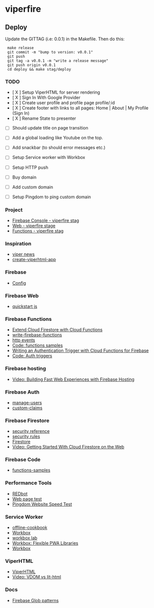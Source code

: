 # viperfire

## Deploy
Update the GITTAG (i.e: 0.0.1) in the Makefile. Then do this:

```
 make release
 git commit -m "bump to version: v0.0.1"
 git push
 git tag -a v0.0.1 -m "write a release message"
 git push origin v0.0.1
 cd deploy && make stag/deploy
```

### TODO
- [ X ] Setup ViperHTML for server rendering
- [ X ] Sign In With Google Provider
- [ X ] Create user profile and profile page profile/:id
- [ X ] Create footer with links to all pages: Home | About | My Profile (Sign In)
- [ X ] Rename State to presenter
- [ ] Should update title on page transition
- [ ] Add a global loading like Youtube on the top.
- [ ] Add snackbar (to should error messages etc.)
- [ ] Setup Service worker with Workbox
- [ ] Setup HTTP push
- [ ] Buy domain
- [ ] Add custom domain
- [ ] Setup Pingdom to ping custom domain


### Project
* [Firebase Console - viperfire stag](https://console.firebase.google.com/project/viperfire-stag/overview)
* [Web - viperfire stage](https://viperfire-stag.firebaseapp.com)
* [Functions - viperfire stag](https://us-central1-viperfire-stag.cloudfunctions.net/helloWorld)

### Inspiration
* [viper news](https://github.com/WebReflection/viper-news)
* [create-viperhtml-app](https://github.com/WebReflection/create-viperhtml-app)

### Firebase
* [Config](https://firebase.google.com/docs/hosting/full-config)

### Firebase Web
* [quickstart js](https://github.com/firebase/quickstart-js)

### Firebase Functions
* [Extend Cloud Firestore with Cloud Functions](https://firebase.google.com/docs/firestore/extend-with-functions)
* [write-firebase-functions](https://firebase.google.com/docs/functions/write-firebase-functions)
* [http events](https://firebase.google.com/docs/functions/http-events)
* [Code: functions samples](https://github.com/firebase/functions-samples)
* [Writing an Authentication Trigger with Cloud Functions for Firebase ](https://www.youtube.com/watch?v=pADTJA3BoxE)
* [Code: Auth triggers](https://github.com/firebase/functions-samples/blob/master/quickstarts/email-users/functions/index.js)

### Firebase hosting
* [Video: Building Fast Web Experiences with Firebase Hosting](https://www.youtube.com/watch?v=R3v8EcYzf_M)

### Firebase Auth
* [manage-users](https://firebase.google.com/docs/auth/admin/manage-users)
* [custom-claims](https://firebase.google.com/docs/auth/admin/custom-claims)

### Firebase Firestore
* [security reference](https://firebase.google.com/docs/firestore/reference/security/)
* [security rules](https://firebase.google.com/docs/firestore/security/secure-data)
* [Firestore ](https://firebase.google.com/docs/firestore/quickstart?authuser=0)
* [Video: Getting Started With Cloud Firestore on the Web](https://www.youtube.com/watch?v=2Vf1D-rUMwE&list=PLl-K7zZEsYLmnJ_FpMOZgyg6XcIGBu2OX)

### Firebase Code
* [functions-samples](https://github.com/firebase/functions-samples)

### Performance Tools
* [REDbot](https://redbot.org/)
* [Web page test](https://www.webpagetest.org/)
* [Pingdom Website Speed Test](https://tools.pingdom.com/)

### Service Worker
* [offline-cookbook](https://developers.google.com/web/fundamentals/instant-and-offline/offline-cookbook/)
* [Workbox](https://workboxjs.org/)
* [workbox lab](https://codelabs.developers.google.com/codelabs/workbox-lab/#0)
* [Workbox: Flexible PWA Libraries ](https://www.youtube.com/watch?v=DtuJ55tmjps)
* [Workbox](https://developers.google.com/web/tools/workbox/)

### ViperHTML
* [ViperHTML](https://github.com/unders/mywiki/wiki/ViperHTML)
* [Video: VDOM vs lit-html](https://www.youtube.com/watch?v=uCHZJy2n8Qs)

### Docs
* [Firebase Glob patterns](http://mywiki.wooledge.org/glob)

